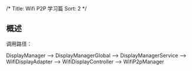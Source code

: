 /*
 Title: Wifi P2P 学习篇
 Sort: 2
 */

## 概述  
调用路径：  

DisplayManager --> DisplayManagerGlobal --> DisplayManagerService --> WifiDisplayAdapter --> WifiDisplayController --> WifiP2pManager
